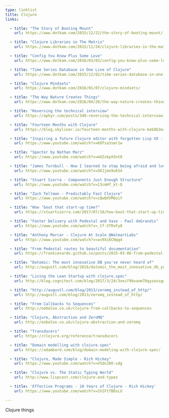 ```yaml
---
type: linklist
title: Clojure
links:

  - title: "The Story of Booting Mount"
    url: https://www.dotkam.com/2015/12/22/the-story-of-booting-mount/

  - title: "Clojure Libraries in The Matrix"
    url: https://www.dotkam.com/2015/11/24/clojure-libraries-in-the-matrix/

  - title: "Config You Know Plus Some Love"
    url: https://www.dotkam.com/2016/03/03/config-you-know-plus-some-love/

  - title: "Time Series Database in One Line of Clojure"
    url: https://www.dotkam.com/2015/12/02/time-series-database-in-one-line-of-clojure/

  - title: "Clojure Mindsets"
    url: https://www.dotkam.com/2016/01/07/clojure-mindsets/

  - title: "The Way Nature Creates Things"
    url: https://www.dotkam.com/2016/04/20/the-way-nature-creates-things/

  - title: "Reversing the technical interview"
    url: https://aphyr.com/posts/340-reversing-the-technical-interview

  - title: "Fourteen Months with Clojure"
    url: https://blog.skyliner.io/fourteen-months-with-clojure-beb8b3e4bf00

  - title: "Inspiring a future Clojure editor with forgotten Lisp UX - Shaun Lebron"
    url: https://www.youtube.com/watch?v=K0Tsa3smr1w

  - title: "Specter by Nathan Marz"
    url: https://www.youtube.com/watch?v=mXZxkpX5nt8

  - title: "James Turnbull - How I learned to stop being afraid and love the JVM"
    url: https://www.youtube.com/watch?v=SKJjmx9ukS4

  - title: "Stuart Sierra - Components Just Enough Structure"
    url: https://www.youtube.com/watch?v=13cmHf_kt-Q

  - title: "Zach Tellman - Predictably Fast Clojure"
    url: https://www.youtube.com/watch?v=iQwQXVM6oiY

  - title: "How ’bout that start-up time?"
    url: https://stuartsierra.com/2017/07/18/how-bout-that-start-up-time

  - title: "Faster Delivery with Pedestal and Vase - Paul deGrandis"
    url: https://www.youtube.com/watch?v=_Cf-STRvFy8

  - title: "Anthony Marcar - Clojure At Scale @WalmartLabs"
    url: https://www.youtube.com/watch?v=av9Xi6CNqq4

  - title: "From Pedestal routes to beautiful documentation"
    url: https://frankiesardo.github.io/posts/2015-03-06-from-pedestal-routes-to-beautiful-documentation.html

  - title: "Datomic: The most innovative DB you've never heard of"
    url: http://augustl.com/blog/2016/datomic_the_most_innovative_db_youve_never_heard_of/

  - title: "Living the Lean Startup with clojure.spec"
    url: http://blog.cognitect.com/blog/2017/3/24/3xeif9bxaom78qyzwssgwz1leuorh4

  - title: "http://augustl.com/blog/2013/zeromq_instead_of_http/"
    url: http://augustl.com/blog/2013/zeromq_instead_of_http/

  - title: "From Callbacks to Sequences"
    url: http://oobaloo.co.uk/clojure-from-callbacks-to-sequences

  - title: "Clojure, Abstraction and ZeroMQ"
    url: http://oobaloo.co.uk/clojure-abstraction-and-zeromq

  - title: "Transducers"
    url: https://clojure.org/reference/transducers

  - title: "Domain modelling with clojure.spec"
    url: https://adambard.com/blog/domain-modeling-with-clojure-spec/

  - title: "Clojure, Made Simple - Rich Hickey"
    url: https://www.youtube.com/watch?v=VSdnJDO-xdg

  - title: "Clojure vs. The Static Typing World"
    url: http://www.lispcast.com/clojure-and-types

  - title: 'Effective Programs - 10 Years of Clojure - Rich Hickey'
    url: https://www.youtube.com/watch?v=2V1FtfBDsLU

---
```


Clojure things

